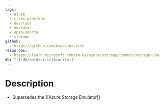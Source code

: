 ```yaml
---
tags:
  - azure
  - cross-platform
  - dev-tool
  - emulator
  - open-source
  - storage
github:
  - https://github.com/Azure/Azurite
resources:
  - https://learn.microsoft.com/en-us/azure/storage/common/storage-use-azurite
db: "[[!db/sw/Azurite|Azurite]]"
---
```

# Description
- Supersedes the [[Azure Storage Emulator]]